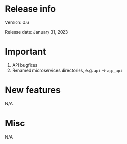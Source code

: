 # Release info

Version: 0.6

Release date: January 31, 2023

# Important

1. API bugfixes
2. Renamed microservices directories, e.g. `api` -> `app_api`

# New features

N/A

# Misc

N/A
